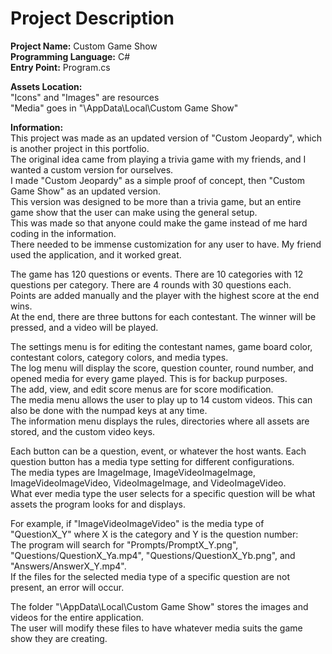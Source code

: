 # Project Description
**Project Name:** Custom Game Show <br />
**Programming Language:** C# <br />
**Entry Point:** Program.cs <br />

**Assets Location:** <br />
"Icons" and "Images" are resources <br />
"Media" goes in "<User Name>\AppData\Local\Custom Game Show" <br />

**Information:** <br />
This project was made as an updated version of "Custom Jeopardy", which is another project in this portfolio. <br />
The original idea came from playing a trivia game with my friends, and I wanted a custom version for ourselves. <br />
I made "Custom Jeopardy" as a simple proof of concept, then "Custom Game Show" as an updated version. <br />
This version was designed to be more than a trivia game, but an entire game show that the user can make using the general setup. <br />
This was made so that anyone could make the game instead of me hard coding in the information. <br />
There needed to be immense customization for any user to have. My friend used the application, and it worked great. <br />

The game has 120 questions or events. There are 10 categories with 12 questions per category. There are 4 rounds with 30 questions each. <br />
Points are added manually and the player with the highest score at the end wins. <br />
At the end, there are three buttons for each contestant. The winner will be pressed, and a video will be played. <br />

The settings menu is for editing the contestant names, game board color, contestant colors, category colors, and media types. <br />
The log menu will display the score, question counter, round number, and opened media for every game played. This is for backup purposes. <br />
The add, view, and edit score menus are for score modification. <br />
The media menu allows the user to play up to 14 custom videos. This can also be done with the numpad keys at any time. <br />
The information menu displays the rules, directories where all assets are stored, and the custom video keys. <br />

Each button can be a question, event, or whatever the host wants. Each question button has a media type setting for different configurations. <br />
The media types are ImageImage, ImageVideoImageImage, ImageVideoImageVideo, VideoImageImage, and VideoImageVideo. <br />
What ever media type the user selects for a specific question will be what assets the program looks for and displays. <br />

For example, if "ImageVideoImageVideo" is the media type of "QuestionX_Y" where X is the category and Y is the question number: <br />
The program will search for "Prompts/PromptX_Y.png", "Questions/QuestionX_Ya.mp4", "Questions/QuestionX_Yb.png", and "Answers/AnswerX_Y.mp4". <br />
If the files for the selected media type of a specific question are not present, an error will occur. <br />

The folder "<User Name>\AppData\Local\Custom Game Show" stores the images and videos for the entire application. <br />
The user will modify these files to have whatever media suits the game show they are creating.

